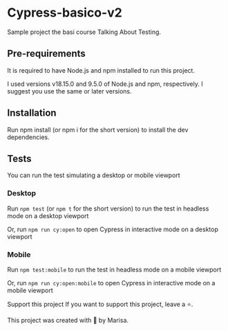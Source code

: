 # Cypress-basico-v2
Sample project the basi course Talking About Testing.

## Pre-requirements
It is required to have Node.js and npm installed to run this project.

I used versions v18.15.0 and 9.5.0 of Node.js and npm, respectively. I suggest you use the same or later versions.

## Installation
Run npm install (or npm i for the short version) to install the dev dependencies.

## Tests

You can run the test simulating a desktop or mobile viewport
 
 ### Desktop

Run `npm test` (or `npm t` for the short version) to run the test in headless mode on a desktop viewport

Or, run `npm run cy:open` to open Cypress in interactive mode on a desktop viewport

### Mobile

Run `npm test:mobile` to run the test in headless mode on a mobile viewport

Or, run `npm run cy:open:mobile` to open Cypress in interactive mode on a mobile viewport

Support this project
If you want to support this project, leave a ⭐.


This project was created with 💚 by Marisa.